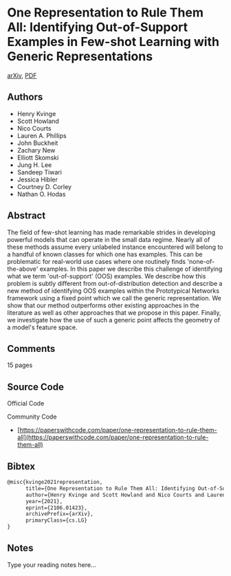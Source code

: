 
# One Representation to Rule Them All: Identifying Out-of-Support Examples in Few-shot Learning with Generic Representations

[arXiv](https://arxiv.org/abs/2106.01423), [PDF](https://arxiv.org/pdf/2106.01423.pdf)

## Authors

- Henry Kvinge
- Scott Howland
- Nico Courts
- Lauren A. Phillips
- John Buckheit
- Zachary New
- Elliott Skomski
- Jung H. Lee
- Sandeep Tiwari
- Jessica Hibler
- Courtney D. Corley
- Nathan O. Hodas

## Abstract

The field of few-shot learning has made remarkable strides in developing powerful models that can operate in the small data regime. Nearly all of these methods assume every unlabeled instance encountered will belong to a handful of known classes for which one has examples. This can be problematic for real-world use cases where one routinely finds 'none-of-the-above' examples. In this paper we describe this challenge of identifying what we term 'out-of-support' (OOS) examples. We describe how this problem is subtly different from out-of-distribution detection and describe a new method of identifying OOS examples within the Prototypical Networks framework using a fixed point which we call the generic representation. We show that our method outperforms other existing approaches in the literature as well as other approaches that we propose in this paper. Finally, we investigate how the use of such a generic point affects the geometry of a model's feature space.

## Comments

15 pages

## Source Code

Official Code



Community Code

- [https://paperswithcode.com/paper/one-representation-to-rule-them-all](https://paperswithcode.com/paper/one-representation-to-rule-them-all)

## Bibtex

```tex
@misc{kvinge2021representation,
      title={One Representation to Rule Them All: Identifying Out-of-Support Examples in Few-shot Learning with Generic Representations}, 
      author={Henry Kvinge and Scott Howland and Nico Courts and Lauren A. Phillips and John Buckheit and Zachary New and Elliott Skomski and Jung H. Lee and Sandeep Tiwari and Jessica Hibler and Courtney D. Corley and Nathan O. Hodas},
      year={2021},
      eprint={2106.01423},
      archivePrefix={arXiv},
      primaryClass={cs.LG}
}
```

## Notes

Type your reading notes here...

